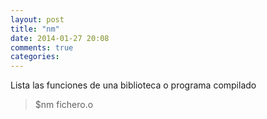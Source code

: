 ```yaml
---
layout: post
title: "nm"
date: 2014-01-27 20:08
comments: true
categories: 
---
```

Lista las funciones de una biblioteca o programa compilado

>$nm fichero.o

